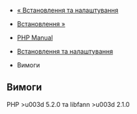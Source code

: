 - [« Встановлення та налаштування](fann.setup.md)
- [Встановлення »](fann.installation.md)

- [PHP Manual](index.md)
- [Встановлення та налаштування](fann.setup.md)
- Вимоги

## Вимоги

PHP \>u003d 5.2.0 та libfann \>u003d 2.1.0
